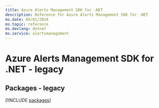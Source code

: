 ```yaml
---
title: Azure Alerts Management SDK for .NET
description: Reference for Azure Alerts Management SDK for .NET
ms.date: 04/01/2024
ms.topic: reference
ms.devlang: dotnet
ms.service: alertsmanagement
---
```

# Azure Alerts Management SDK for .NET - legacy
## Packages - legacy
[!INCLUDE [packages](alerts-management-index.md)]